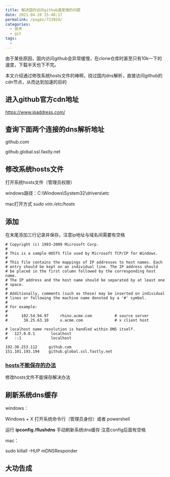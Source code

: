 ```yaml
---
title: 解决国内访问github速度慢的问题
date: 2021-04-28 15:48:17
permalink: /pages/723924/
categories:
  - 技术
  - git
tags:
  - 
---
```

由于某些原因，国内访问github会异常缓慢，在clone仓库时甚至只有10k一下的速度，下载半天也下不完。

本文介绍通过修改系统hosts文件的棒啊，绕过国内dns解析，直接访问github的cdn节点，从而达到加速的目的

## 进入github官方cdn地址

https://www.ipaddress.com/

## 查询下面两个连接的dns解析地址

github.com

github.global.ssl.fastly.net

## 修改系统hosts文件

打开系统hosts文件（管理员权限）

windows路径：C:\Windows\System32\drivers\etc

mac打开方式 *sudo vim /etc/hosts*

## 添加

在末尾添加三行记录并保存。注意ip地址与域名间需要有空格

```
# Copyright (c) 1993-2009 Microsoft Corp.
#
# This is a sample HOSTS file used by Microsoft TCP/IP for Windows.
#
# This file contains the mappings of IP addresses to host names. Each
# entry should be kept on an individual line. The IP address should
# be placed in the first column followed by the corresponding host name.
# The IP address and the host name should be separated by at least one
# space.
#
# Additionally, comments (such as these) may be inserted on individual
# lines or following the machine name denoted by a '#' symbol.
#
# For example:
#
#      102.54.94.97     rhino.acme.com          # source server
#       38.25.63.10     x.acme.com              # x client host

# localhost name resolution is handled within DNS itself.
#   127.0.0.1       localhost
#   ::1             localhost

192.30.253.112     github.com
151.101.193.194    github.global.ssl.fastly.net
```

### [hosts不能保存的办法](https://baijiahao.baidu.com/s?id=1552372524813259&wfr=spider&for=pc)
修改hosts文件不能保存解决办法
## 刷新系统dns缓存

windows：

Windows + X 打开系统命令行（管理员身份）或者 powershell

运行 **ipconfig /flushdns** 手动刷新系统dns缓存   注意config后面有空格

mac：

sudo killall -HUP mDNSResponder

## 大功告成
